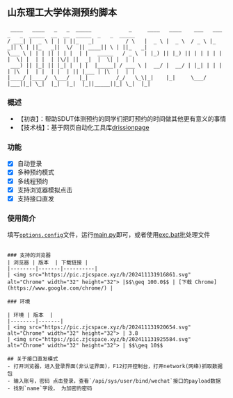 ## 山东理工大学体测预约脚本
```angular2html
 ____   ____   _   _  _____            _     ____   ____    ___   ___  _   _  _____  __  __  _____  _   _  _____ 
/ ___| |  _ \ | | | ||_   _|          / \   |  _ \ |  _ \  / _ \ |_ _|| \ | ||_   _||  \/  || ____|| \ | ||_   _|
\___ \ | | | || | | |  | |   _____   / _ \  | |_) || |_) || | | | | | |  \| |  | |  | |\/| ||  _|  |  \| |  | |  
 ___) || |_| || |_| |  | |  |_____| / ___ \ |  __/ |  __/ | |_| | | | | |\  |  | |  | |  | || |___ | |\  |  | |  
|____/ |____/  \___/   |_|         /_/   \_\|_|    |_|     \___/ |___||_| \_|  |_|  |_|  |_||_____||_| \_|  |_| 
```
### 概述
- 【初衷】：帮助SDUT体测预约的同学们把盯预约的时间做其他更有意义的事情
- 【技术栈】：基于网页自动化工具库[drissionpage](https://github.com/g1879/DrissionPage)
### 功能
- [x] 自动登录
- [x] 多种预约模式
- [x] 多线程预约
- [x] 支持浏览器模拟点击
- [x] 支持接口直发
### 使用简介
填写[`options.config`](./options.config)文件，运行[main.py](./main.py)即可，或者使用[exc.bat](./exc.bat)批处理文件
```shell

### 支持的浏览器
| 浏览器 | 版本  | 下载链接 |
|--------|-------|----------|
| <img src="https://pic.zjcspace.xyz/b/202411131916861.svg" alt="Chrome" width="32" height="32"> |$$\geq 100.0$$ | [下载 Chrome](https://www.google.com/chrome/) |

### 环境

| 环境 | 版本  |
|--------|-------|
| <img src="https://pic.zjcspace.xyz/b/202411131920654.svg" alt="Chrome" width="32" height="32"> | 3.8 
| <img src="https://pic.zjcspace.xyz/b/202411131925584.svg" alt="Chrome" width="32" height="32"> | $$\geq 10$$

## 关于接口直发模式
- 打开浏览器，进入登录界面(非认证界面)，F12打开控制台，打开network(网络)抓取数据包
- 输入账号，密码 点击登录，查看`/api/sys/user/bind/wechat`接口的payload数据
- 找到`name`字段， 为加密的密码